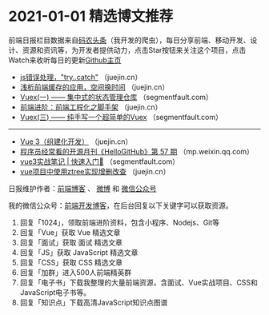 # 2021-01-01 精选博文推荐

前端日报栏目数据来自[码农头条](https://toutiao.qdkfweb.cn/)（我开发的爬虫），每日分享前端、移动开发、设计、资源和资讯等，为开发者提供动力，点击Star按钮来关注这个项目，点击Watch来收听每日的更新[Github主页](https://github.com/kujian/frontendDaily)
* [js错误处理，&quot;try..catch&quot;](https://juejin.cn/post/6912329065164701704) （juejin.cn）
* [浅析前端缓存的应用，空间换时间](https://juejin.cn/post/6912328671026118663) （juejin.cn）
* [Vuex(一) —— 集中式的状态管理仓库](https://segmentfault.com/a/1190000038767773) （segmentfault.com）
* [前端进阶：前端工程化之脚手架](https://juejin.cn/post/6912316570945454094) （juejin.cn）
* [Vuex(三) —— 纯手写一个超简单的Vuex](https://segmentfault.com/a/1190000038767850) （segmentfault.com）

***
* [Vue 3（组建化开发）](https://juejin.cn/post/6912366721240137741) （juejin.cn）
* [程序员经常看的开源月刊《HelloGitHub》第 57 期](https://mp.weixin.qq.com/s/tbGpQPcG0coKeXdrQBWFWg) （mp.weixin.qq.com）
* [vue3实战笔记 | 快速入门🚀](https://segmentfault.com/a/1190000038763611) （segmentfault.com）
* [vue项目中使用ztree实现增删改查](https://juejin.cn/post/6912339035750924295) （juejin.cn）

日报维护作者：[前端博客](https://qdkfweb.cn/) 、 [微博](http://weibo.com/kujian) 和 [微信公众号](https://open.weixin.qq.com/qr/code?username=caibaojian_com)

我的微信公众号：[前端开发博客](https://open.weixin.qq.com/qr/code?username=caibaojian_com)，在后台回复以下关键字可以获取资源。

1. 回复「1024」，领取前端进阶资料，包含小程序、Nodejs、Git等
2. 回复「Vue」获取 Vue 精选文章
3. 回复「面试」获取 面试 精选文章
4. 回复「JS」获取 JavaScript 精选文章
5. 回复「CSS」获取 CSS 精选文章
6. 回复「加群」进入500人前端精英群
7. 回复「电子书」下载我整理的大量前端资源，含面试、Vue实战项目、CSS和JavaScript电子书等。
8. 回复「知识点」下载高清JavaScript知识点图谱